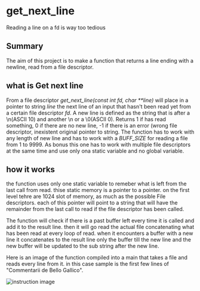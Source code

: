 # get_next_line
Reading a line on a fd is way too tedious

## Summary
The aim of this project is to make a function that returns a line
ending with a newline, read from a file descriptor.

## what is Get next line

 From a file descriptor _get_next_line(const int fd, char **line)_ will place in a pointer to string _line_ the next line of an input that hasn't been read yet from a certain file descriptor _fd_.
 A new line is defined as the string that is after a \n(ASCII 10) and another \n or a \0(ASCII 0). 
 Returns 1 if has read something, 0 if there are no new line, -1 if there is an error (wrong file descriptor, inexistent original pointer to string.
 The function has to work with any length of new line and has to work with a _BUFF_SIZE_ for reading a file from 1 to 9999.
 As bonus this one has to work with multiple file descriptors at the same time and use only ona static variable and no global variable.
 
## how it works

 the function uses only one static variable to remeber what is left from the last call from read.
 thise static memory is a pointer to a pointer. on the first level tehre are 1024 slot of memory, as much as the possible File descriptors. each of this pointer will point to a string that will have the remainder from the last call to read if the file descriptor has been called.

 The function will check if there is a past buffer left every time it is called and add it to the result line. then it will go read the actual file concatenating what has been read at every loop of read. when it encounters a buffer with a new line it concatenates to the result line only the buffer till the new line and the new buffer will be updated to the sub string after the new line.
 
 Here is an image of the function compiled into a main that takes a file and reads every line from it.
 in this case sample is the first few lines of "Commentarii de Bello Gallico".

![instruction image](/how_to.png "how to make and run")
